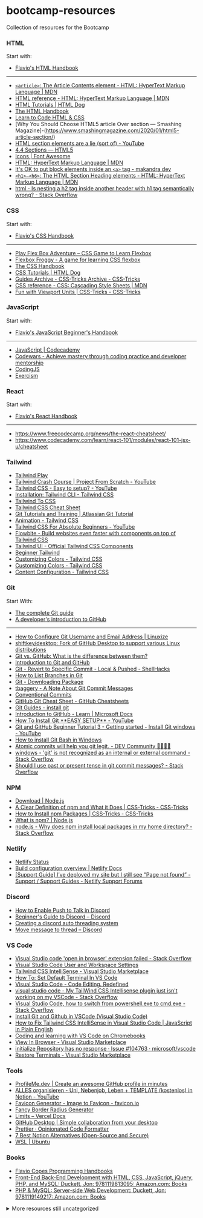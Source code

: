 # bootcamp-resources
Collection of resources for the Bootcamp

### HTML

Start with: 

- [Flavio's HTML Handbook](https://www.freecodecamp.org/news/the-html-handbook/)
---
- [```<article>```: The Article Contents element - HTML: HyperText Markup Language | MDN](https://developer.mozilla.org/en-US/docs/Web/HTML/Element/article)
- [HTML reference - HTML: HyperText Markup Language | MDN](https://developer.mozilla.org/en-US/docs/Web/HTML/Reference)
- [HTML Tutorials | HTML Dog](https://htmldog.com/guides/html/)
- [The HTML Handbook](https://www.freecodecamp.org/news/the-html-handbook/)
- [Learn to Code HTML & CSS](https://learn.shayhowe.com/html-css/)
- [Why You Should Choose HTML5 article Over section — Smashing Magazine]-(https://www.smashingmagazine.com/2020/01/html5-article-section/)
- [HTML section elements are a lie (sort of) - YouTube](https://www.youtube.com/watch?v=ULdkpU51hTQ)
- [4.4 Sections — HTML5](https://www.w3.org/TR/2013/CR-html5-20130806/sections.html#the-article-element)
- [Icons | Font Awesome](https://fontawesome.com/icons)
- [HTML: HyperText Markup Language | MDN](https://developer.mozilla.org/en-US/docs/Web/HTML)
- [It's OK to put block elements inside an ```<a>``` tag - makandra dev](https://makandracards.com/makandra/43549-it-s-ok-to-put-block-elements-inside-an-a-tag)
- [```<h1>–<h6>```: The HTML Section Heading elements - HTML: HyperText Markup Language | MDN](https://developer.mozilla.org/en-US/docs/Web/HTML/Element/Heading_Elements)
- [html - Is nesting a h2 tag inside another header with h1 tag semantically wrong? - Stack Overflow](https://stackoverflow.com/questions/17363465/is-nesting-a-h2-tag-inside-another-header-with-h1-tag-semantically-wrong#17371139)


### CSS

Start with: 

- [Flavio's CSS Handbook](https://www.freecodecamp.org/news/the-css-handbook-a-handy-guide-to-css-for-developers-b56695917d11/)
---
- [Play Flex Box Adventure – CSS Game to Learn Flexbox](https://codingfantasy.com/games/flexboxadventure)
- [Flexbox Froggy - A game for learning CSS flexbox](https://flexboxfroggy.com/)
- [The CSS Handbook](https://flaviocopes.com/page/css-handbook/)
- [CSS Tutorials | HTML Dog](https://htmldog.com/guides/css/)
- [Guides Archive - CSS-Tricks Archive - CSS-Tricks](https://css-tricks.com/guides/)
- [CSS reference - CSS: Cascading Style Sheets | MDN](https://developer.mozilla.org/en-US/docs/Web/CSS/Reference)
- [Fun with Viewport Units | CSS-Tricks - CSS-Tricks](https://css-tricks.com/fun-viewport-units/)

### JavaScript

Start with:

- [Flavio's JavaScript Beginner's Handbook](https://www.freecodecamp.org/news/the-complete-javascript-handbook-f26b2c71719c/)
---
- [JavaScript | Codecademy](https://www.codecademy.com/resources/docs/javascript)
- [Codewars - Achieve mastery through coding practice and developer mentorship](https://www.codewars.com/)
- [CodingJS](https://the-winter.github.io/codingjs/)
- [Exercism](https://exercism.org/)

### React

Start with:

- [Flavio's React Handbook](https://www.freecodecamp.org/news/react-beginner-handbook/)
---
- https://www.freecodecamp.org/news/the-react-cheatsheet/
- https://www.codecademy.com/learn/react-101/modules/react-101-jsx-u/cheatsheet

### Tailwind

- [Tailwind Play](https://play.tailwindcss.com/)
- [Tailwind Crash Course | Project From Scratch - YouTube](https://www.youtube.com/watch?v=dFgzHOX84xQ)
- [Tailwind CSS - Easy to setup? - YouTube](https://www.youtube.com/watch?v=RUVLnECJNrw)
- [Installation: Tailwind CLI - Tailwind CSS](https://tailwindcss.com/docs/installation)
- [Tailwind To CSS](https://tailwind-to-css.vercel.app/)
- [Tailwind CSS Cheat Sheet](https://nerdcave.com/tailwind-cheat-sheet)
- [Git Tutorials and Training | Atlassian Git Tutorial](https://www.atlassian.com/git/tutorials)
- [Animation - Tailwind CSS](https://tailwindcss.com/docs/animation)
- [Tailwind CSS For Absolute Beginners - YouTube](https://www.youtube.com/watch?v=j_5-LISy9Qg)
- [Flowbite - Build websites even faster with components on top of Tailwind CSS](https://flowbite.com/)
- [Tailwind UI - Official Tailwind CSS Components](https://tailwindui.com/)
- [Beginner Tailwind](https://chrissev.gumroad.com/l/beginner-tailwind/nerds-unite)
- [Customizing Colors - Tailwind CSS](https://tailwindcss.com/docs/customizing-colors#adding-additional-colors)
- [Customizing Colors - Tailwind CSS](https://tailwindcss.com/docs/customizing-colors)
- [Content Configuration - Tailwind CSS](https://tailwindcss.com/docs/content-configuration)

### Git

Start With:

- [The complete Git guide](https://flaviocopes.com/git/)
- [A developer's introduction to GitHub](https://flaviocopes.com/github/)
---
- [How to Configure Git Username and Email Address | Linuxize](https://linuxize.com/post/how-to-configure-git-username-and-email/)
- [shiftkey/desktop: Fork of GitHub Desktop to support various Linux distributions](https://github.com/shiftkey/desktop)
- [Git vs. GitHub: What is the difference between them?](https://www.theserverside.com/video/Git-vs-GitHub-What-is-the-difference-between-them)
- [Introduction to Git and GitHub](https://www.w3schools.com/git/git_intro.asp?remote=github)
- [Git - Revert to Specific Commit - Local & Pushed - ShellHacks](https://www.shellhacks.com/git-revert-to-specific-commit-local-pushed/)
- [How to List Branches in Git](https://www.makeuseof.com/git-list-branch/)
- [Git - Downloading Package](https://git-scm.com/download/mac)
- [tbaggery - A Note About Git Commit Messages](https://tbaggery.com/2008/04/19/a-note-about-git-commit-messages.html)
- [Conventional Commits](https://www.conventionalcommits.org/en/v1.0.0/)
- [GitHub Git Cheat Sheet - GitHub Cheatsheets](https://training.github.com/downloads/github-git-cheat-sheet/)
- [Git Guides - install git](https://github.com/git-guides/install-git)
- [Introduction to GitHub - Learn | Microsoft Docs](https://docs.microsoft.com/en-us/learn/modules/introduction-to-github/)
- [How To Install Git \*\*EASY SETUP\*\* - YouTube](https://www.youtube.com/watch?v=xoZH_4Fgwj8)
- [Git and GitHub Beginner Tutorial 3 - Getting started - Install Git windows - YouTube](https://www.youtube.com/watch?v=sBTAkHOxvOk)
- [How to install Git Bash in Windows](https://www.educative.io/edpresso/how-to-install-git-bash-in-windows)
- [Atomic commits will help you git legit. - DEV Community 👩‍💻👨‍💻](https://dev.to/paulinevos/atomic-commits-will-help-you-git-legit-35i7)
- [windows - 'git' is not recognized as an internal or external command - Stack Overflow](https://stackoverflow.com/questions/4492979/git-is-not-recognized-as-an-internal-or-external-command)
- [Should I use past or present tense in git commit messages? - Stack Overflow](https://stackoverflow.com/questions/3580013/should-i-use-past-or-present-tense-in-git-commit-messages#:~:text=The%20commit%20message%20should%20be%20imperative%2C%20present%20tense%20because%20with,used%20outside%20its%20original%20context)

### NPM

- [Download | Node.js](https://nodejs.org/en/download/)
- [A Clear Definition of npm and What it Does | CSS-Tricks - CSS-Tricks](https://css-tricks.com/a-clear-definition-of-npm-and-what-it-does/)
- [How to Install npm Packages | CSS-Tricks - CSS-Tricks](https://css-tricks.com/how-to-install-npm-packages/)
- [What is npm? | Node.js](https://nodejs.org/en/knowledge/getting-started/npm/what-is-npm/)
- [node.js - Why does npm install local packages in my home directory? - Stack Overflow](https://stackoverflow.com/questions/50894761/why-does-npm-install-local-packages-in-my-home-directory)

### Netlify

- [Netlify Status](https://www.netlifystatus.com/)
- [Build configuration overview | Netlify Docs](https://docs.netlify.com/configure-builds/overview/)
- [\[Support Guide\] I’ve deployed my site but I still see "Page not found” - Support / Support Guides - Netlify Support Forums](https://answers.netlify.com/t/support-guide-i-ve-deployed-my-site-but-i-still-see-page-not-found/125)

### Discord

- [How to Enable Push to Talk in Discord](https://www.howtogeek.com/662101/how-to-enable-push-to-talk-in-discord/)
- [Beginner's Guide to Discord – Discord](https://support.discord.com/hc/en-us/articles/360045138571-Beginner-s-Guide-to-Discord)
- [Creating a discord auto threading system](https://daily-dev-tips.com/posts/creating-a-discord-auto-threading-system/)
- [Move message to thread – Discord](https://support.discord.com/hc/en-us/community/posts/4405199061399-Move-message-to-thread)

### VS Code

- [Visual Studio code 'open in browser' extension failed - Stack Overflow](https://stackoverflow.com/questions/52739426/visual-studio-code-open-in-browser-extension-failed)
- [Visual Studio Code User and Workspace Settings](https://code.visualstudio.com/docs/getstarted/settings)
- [Tailwind CSS IntelliSense - Visual Studio Marketplace](https://marketplace.visualstudio.com/items?itemName=bradlc.vscode-tailwindcss)
- [How To: Set Default Terminal In VS Code](https://www.shanebart.com/set-default-vscode-terminal/)
- [Visual Studio Code - Code Editing. Redefined](https://code.visualstudio.com/)
- [visual studio code - My TailWind CSS Intellisense plugin just isn't working on my VSCode - Stack Overflow](https://stackoverflow.com/questions/61343447/my-tailwind-css-intellisense-plugin-just-isnt-working-on-my-vscode)
- [Visual Studio Code, how to switch from powershell.exe to cmd.exe - Stack Overflow](https://stackoverflow.com/questions/42729130/visual-studio-code-how-to-switch-from-powershell-exe-to-cmd-exe)
- [Install Git and Github in VSCode (Visual Studio Code)](https://www.jcchouinard.com/install-git-in-vscode/)
- [How to Fix Tailwind CSS IntelliSense in Visual Studio Code | JavaScript in Plain English](https://javascript.plainenglish.io/how-to-fix-tailwind-css-intellisense-in-visual-studio-code-3dede794df21)
- [Coding and learning with VS Code on Chromebooks](https://code.visualstudio.com/blogs/2020/12/03/chromebook-get-started)
- [View In Browser - Visual Studio Marketplace](https://marketplace.visualstudio.com/items?itemName=qinjia.view-in-browser&ssr=false) 
- [initialize Repository has no response · Issue #104763 · microsoft/vscode](https://github.com/microsoft/vscode/issues/104763)
- [Restore Terminals - Visual Studio Marketplace](https://marketplace.visualstudio.com/items?itemName=EthanSK.restore-terminals)

### Tools

- [ProfileMe.dev | Create an awesome GitHub profile in minutes](https://www.profileme.dev/)
- [ALLES organisieren - Uni, Nebenjob, Leben + TEMPLATE (kostenlos) in Notion - YouTube](https://www.youtube.com/watch?v=mwBpUPv4IHc)
- [Favicon Generator - Image to Favicon - favicon.io](https://favicon.io/favicon-converter/)
- [Fancy Border Radius Generator](https://9elements.github.io/fancy-border-radius/)
- [Limits – Vercel Docs](https://vercel.com/docs/concepts/limits/overview)
- [GitHub Desktop | Simple collaboration from your desktop](https://desktop.github.com/)
- [Prettier · Opinionated Code Formatter](https://prettier.io/)
- [7 Best Notion Alternatives (Open-Source and Secure)](https://notionmax.com/best-notion-alternatives/)
- [WSL | Ubuntu](https://ubuntu.com/wsl)

### Books

- [Flavio Copes Programming Handbooks](https://thevalleyofcode.com)
- [Front-End Back-End Development with HTML, CSS, JavaScript, jQuery, PHP, and MySQL: Duckett, Jon: 9781119813095: Amazon.com: Books](https://www.amazon.com/Front-End-Back-End-Development-JavaScript-jQuery/dp/1119813093/ref=mp_s_a_1_3?crid=1HQDQ5URKG4H4&keywords=jon+duckett&qid=1649438334&sprefix=jon+duckett%2Caps%2C206&sr=8-3)
- [PHP & MySQL: Server-side Web Development: Duckett, Jon: 9781119149217: Amazon.com: Books](https://www.amazon.com/PHP-MySQL-Server-side-Web-Development/dp/1119149215)

<details><summary>More resources still uncategorized</summary>
<p>

[Pakete & Preise - Impressum-Service Anschrift.net | Unsere Anschriften](https://anschrift.net/pakete/)

[JTK on Twitter: "Someone reminded me today of the deep, deep emotional difficulty that comes with learning to code. The disappointment, frustration, fear, feelings of inadequacy. Fr fr emotional regulation is a soooort of huge part of learning to code. And not an easy one either" / Twitter](https://twitter.com/heyJTK/status/1511880358307975172?t=FEjfuCrKgXL2okjfp8jJ8Q&s=19)

[Responsive design made easy - YouTube](https://www.youtube.com/watch?v=bn-DQCifeQQ)

[Brandon Burton – Medium](https://medium.com/@BaronOfMcFarren)

[One more success story from a self-taught... - DEV Community 👩‍💻👨‍💻](https://dev.to/mvqdev/one-more-success-story-from-a-self-taught-4n67)

[Danny Thompson on Twitter: "My biggest regret before landing my first job in tech was not having a basic understanding of Git and version control. Here are some of the most important commands you NEED TO KNOW and a step by step guide to have you comfortable with on the job tasks." / Twitter](https://twitter.com/DThompsonDev/status/1508383461639397381)

[Working Blind Episode 1 - Meet Florian, a Blind Programmer - Catch These Words](https://catchthesewords.com/working-blind-episode-1-meet-florian-a-blind-programmer/)

[Zettelkasten Method With Obsidian- How to Take Smart Notes(With Examples) | by Prakash Joshi Pax | Medium](https://beingpax.medium.com/zettelkasten-method-with-obsidian-how-to-take-smart-notes-with-examples-cdaf348febbd)

[Applied Accessibility: Wrap Content in the article Element | freeCodeCamp.org](https://www.freecodecamp.org/learn/responsive-web-design/applied-accessibility/wrap-content-in-the-article-element)

[Mariana Trench of Codewars - Among the Branches](https://katiemarie.hashnode.dev/series/codewars)

[Turn on and off dark mode on Chrome (1-min easy guide)](https://www.wisestamp.com/blog/dark-mode-chrome/) 
</p>
</details>
